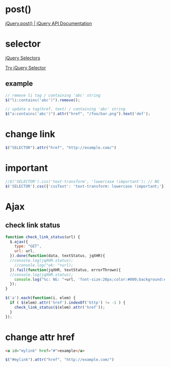 

# post()

[jQuery.post() | jQuery API Documentation](https://api.jquery.com/jQuery.post/)


# selector

[jQuery Selectors](https://www.w3schools.com/jquery/jquery_ref_selectors.asp)

[Try jQuery Selector](https://www.w3schools.com/jquery/trysel.asp)

## example

```js
// remove li tag / containing 'abc' string
$("li:contains('abc')").remove();

// update a tag(href, text) / containing 'abc' string
$("a:contains('abc')").attr("href", "/foo/bar.png").text('def');
```


# change link

```js
$("SELECTOR").attr("href", "http://example.com/")
```

# important

```js
//$('SELECTOR').css('text-transform', 'lowercase !important'); // NG
$('SELECTOR').css({'cssText': 'text-transform: lowercase !important;'}); // OK
```

# Ajax

## check link status
```js
function check_link_status(url) {
  $.ajax({
    type: "GET",
    url: url,
  }).done(function(data, textStatus, jqXHR){ 
  //console.log(jqXHR.status);
    //console.log("ok: "+url);
  }).fail(function(jqXHR, textStatus, errorThrown){
  //console.log(jqXHR.status);
    console.log("%c: NG: "+url, 'font-size:20px;color:#000;background:#ff0000;');
  });
}

$('a').each(function(i, elem) {
  if ( $(elem).attr('href').indexOf('http') != -1 ) {
    check_link_status($(elem).attr('href'));
  }
});
```

# change attr href

```html
<a id="mylink" href="#">example</a>
```

```js
$("#mylink").attr("href", "http://example.com/")
```

